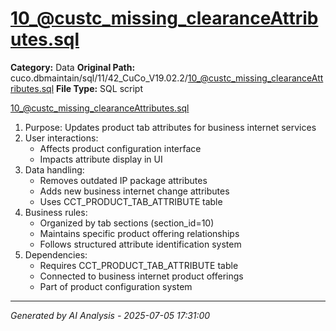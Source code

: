 # 10_@custc_missing_clearanceAttributes.sql

**Category:** Data
**Original Path:** cuco.dbmaintain/sql/11/42_CuCo_V19.02.2/10_@custc_missing_clearanceAttributes.sql
**File Type:** SQL script

10_@custc_missing_clearanceAttributes.sql
1. Purpose: Updates product tab attributes for business internet services
2. User interactions:
   - Affects product configuration interface
   - Impacts attribute display in UI
3. Data handling:
   - Removes outdated IP package attributes
   - Adds new business internet change attributes
   - Uses CCT_PRODUCT_TAB_ATTRIBUTE table
4. Business rules:
   - Organized by tab sections (section_id=10)
   - Maintains specific product offering relationships
   - Follows structured attribute identification system
5. Dependencies:
   - Requires CCT_PRODUCT_TAB_ATTRIBUTE table
   - Connected to business internet product offerings
   - Part of product configuration system

---
*Generated by AI Analysis - 2025-07-05 17:31:00*

